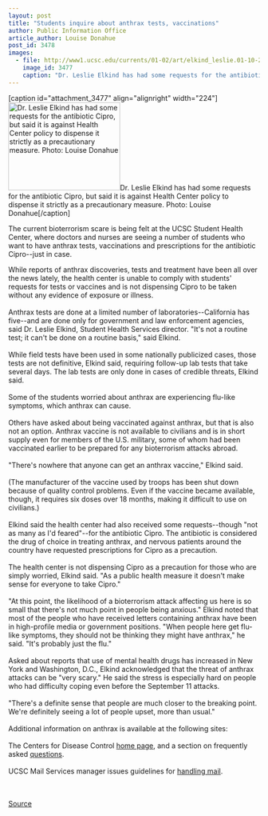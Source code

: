 ```yaml
---
layout: post
title: "Students inquire about anthrax tests, vaccinations"
author: Public Information Office
article_author: Louise Donahue
post_id: 3478
images:
  - file: http://www1.ucsc.edu/currents/01-02/art/elkind_leslie.01-10-22.224.jpg
    image_id: 3477
    caption: "Dr. Leslie Elkind has had some requests for the antibiotic Cipro, but said it is against Health Center policy to dispense it strictly as a precautionary measure. Photo: Louise Donahue"
---
```


[caption id="attachment_3477" align="alignright" width="224"]<a href="http://dev-ucsc-news.pantheonsite.io/wp-content/uploads/2001/10/elkind_leslie.01-10-22.224.jpg"><img class="size-full wp-image-3477" src="http://dev-ucsc-news.pantheonsite.io/wp-content/uploads/2001/10/elkind_leslie.01-10-22.224.jpg" alt="Dr. Leslie Elkind has had some requests for the antibiotic Cipro, but said it is against Health Center policy to dispense it strictly as a precautionary measure. Photo: Louise Donahue" width="224" height="176" /></a>Dr. Leslie Elkind has had some requests for the antibiotic Cipro, but said it is against Health Center policy to dispense it strictly as a precautionary measure. Photo: Louise Donahue[/caption]
<p>
  The current bioterrorism scare is being felt at the UCSC Student Health Center, where doctors and nurses are seeing a number of students who want to have anthrax tests, vaccinations and prescriptions for the antibiotic Cipro--just in case.
</p>While reports of anthrax discoveries, tests and treatment have been all over the news lately, the health center is unable to comply with students' requests for tests or vaccines and is not dispensing Cipro to be taken without any evidence of exposure or illness.<br>
<br>
Anthrax tests are done at a limited number of laboratories--California has five--and are done only for government and law enforcement agencies, said Dr. Leslie Elkind, Student Health Services director. "It's not a routine test; it can't be done on a routine basis," said Elkind.<br>
<br>
While field tests have been used in some nationally publicized cases, those tests are not definitive, Elkind said, requiring follow-up lab tests that take several days. The lab tests are only done in cases of credible threats, Elkind said.<br>
<br>
Some of the students worried about anthrax are experiencing flu-like symptoms, which anthrax can cause.<br>
<br>
Others have asked about being vaccinated against anthrax, but that is also not an option. Anthrax vaccine is not available to civilians and is in short supply even for members of the U.S. military, some of whom had been vaccinated earlier to be prepared for any bioterrorism attacks abroad.<br>
<br>
"There's nowhere that anyone can get an anthrax vaccine," Elkind said.<br>
<br>
(The manufacturer of the vaccine used by troops has been shut down because of quality control problems. Even if the vaccine became available, though, it requires six doses over 18 months, making it difficult to use on civilians.)<br>
<br>
Elkind said the health center had also received some requests--though "not as many as I'd feared"--for the antibiotic Cipro. The antibiotic is considered the drug of choice in treating anthrax, and nervous patients around the country have requested prescriptions for Cipro as a precaution.<br>
<br>
The health center is not dispensing Cipro as a precaution for those who are simply worried, Elkind said. "As a public health measure it doesn't make sense for everyone to take Cipro."<br>
<br>
"At this point, the likelihood of a bioterrorism attack affecting us here is so small that there's not much point in people being anxious." Elkind noted that most of the people who have received letters containing anthrax have been in high-profile media or government positions. "When people here get flu-like symptoms, they should not be thinking they might have anthrax," he said. "It's probably just the flu."<br>
<br>
Asked about reports that use of mental health drugs has increased in New York and Washington, D.C., Elkind acknowledged that the threat of anthrax attacks can be "very scary." He said the stress is especially hard on people who had difficulty coping even before the September 11 attacks.<br>
<br>
"There's a definite sense that people are much closer to the breaking point. We're definitely seeing a lot of people upset, more than usual."<br>
<br>
Additional information on anthrax is available at the following sites:<br>
<br>
The Centers for Disease Control <a href="http://www.bt.cdc.gov/">home page</a>, and a section on frequently asked <a href="http://www.cdc.gov/ncidod/dbmd/diseaseinfo/anthrax_g.htm">questions</a>.<br>
<br>
UCSC Mail Services manager issues guidelines for <a href="http://www.ucsc.edu/currents/terrorist_crisis/mail.html">handling mail</a>.<br>
<br>
<br>
<p><a href="http://www1.ucsc.edu/currents/01-02/10-22/anthrax_fears.html" title="Permalink to anthrax_fears">Source</a></p>

